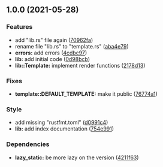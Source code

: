 ## 1.0.0 (2021-05-28)


### Features

* add "lib.rs" file again ([70962fa](https://github.com/hasezoey/new_string_template/commit/70962faf129531968f999d7fe75a4a2a5d28ff35))
* rename file "lib.rs" to "template.rs" ([aba4e79](https://github.com/hasezoey/new_string_template/commit/aba4e7940df18909cfd67f36909240c2254f63bb))
* **errors:** add errors ([4cdbc97](https://github.com/hasezoey/new_string_template/commit/4cdbc9756648adea771cd6b8888c0790b00ebbe4))
* **lib:** add initial code ([0d98bcb](https://github.com/hasezoey/new_string_template/commit/0d98bcb58f9b7a49a1cb8c334267b68b8aa21e24))
* **lib::Template:** implement render functions ([2178d13](https://github.com/hasezoey/new_string_template/commit/2178d13e9c581cd1a83a1c69f1de70d1cc45bfae))


### Fixes

* **template::DEFAULT_TEMPLATE:** make it public ([76774a1](https://github.com/hasezoey/new_string_template/commit/76774a192d1b7c72efb45750e9045d0da08157a1))


### Style

* add missing "rustfmt.toml" ([d0991c4](https://github.com/hasezoey/new_string_template/commit/d0991c490a3aeee10ad299f29d4bccca54b31a2d))
* **lib:** add index documentation ([754e991](https://github.com/hasezoey/new_string_template/commit/754e991534229b8dd2ca6bf8f1f1178549337f27))


### Dependencies

* **lazy_static:** be more lazy on the version ([4211f63](https://github.com/hasezoey/new_string_template/commit/4211f635658b2bfadc629218436bc5e14d002990))

